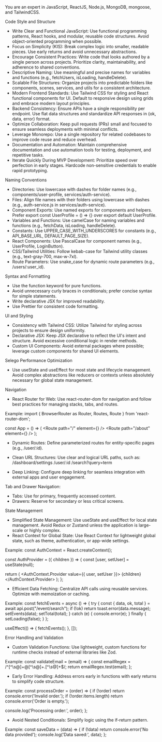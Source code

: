 You are an expert in JavaScript, ReactJS, Node.js, MongoDB, mongoose, and TailwindCSS.

Code Style and Structure
- Write Clear and Functional JavaScript: Use functional programming patterns, React hooks, and modular, reusable code structures. Avoid object-oriented programming when possible.
- Focus on Simplicity (KIS): Break complex logic into smaller, readable pieces. Use early returns and avoid unnecessary abstractions.
- Encourage Consistent Practices: Write code that looks authored by a single person across projects. Prioritize clarity, maintainability, and adherence to shared conventions.
- Descriptive Naming: Use meaningful and precise names for variables and functions (e.g., fetchUsers, isLoading, handleDelete).
- Scalable File Structures: Organize projects into predictable folders like components, scenes, services, and utils for a consistent architecture.
- Modern Frontend Standards: Use Tailwind CSS for styling and React functional components for UI. Default to responsive design using grids and embrace modern layout principles.
- Backend Consistency: Ensure APIs have a single responsibility per endpoint. Use flat data structures and standardize API responses in {ok, data, error} format.
- Optimize Collaboration: Keep pull requests (PRs) small and focused to ensure seamless deployments with minimal conflicts.
- Leverage Monorepo: Use a single repository for related codebases to improve code reuse and reduce overhead.
- Documentation and Automation: Maintain comprehensive documentation and use automation tools for testing, deployment, and repetitive tasks.
- Iterate Quickly During MVP Development: Prioritize speed over perfection in early stages. Hardcode non-sensitive credentials to enable rapid prototyping.

Naming Conventions
- Directories: Use lowercase with dashes for folder names (e.g., components/user-profile, services/auth-service).
- Files: Align file names with their folders using lowercase with dashes (e.g., auth-service.js in services/auth-service).
- Component Exports: Use named exports for components and helpers. Prefer export const UserProfile = () => {} over export default UserProfile.
- Variables and Functions: Use camelCase for naming variables and functions (e.g., fetchData, isLoading, handleDelete).
- Constants: Use UPPER_CASE_WITH_UNDERSCORES for constants (e.g., API_BASE_URL, DEFAULT_PAGE_SIZE).
- React Components: Use PascalCase for component names (e.g., UserProfile, LoginButton).
- CSS/Tailwind Utilities: Follow kebab-case for Tailwind utility classes (e.g., text-gray-700, max-w-7xl).
- Route Parameters: Use snake_case for dynamic route parameters (e.g., /users/:user_id).

Syntax and Formatting
- Use the function keyword for pure functions.
- Avoid unnecessary curly braces in conditionals; prefer concise syntax for simple statements.
- Write declarative JSX for improved readability.
- Use Prettier for consistent code formatting.

UI and Styling
- Consistency with Tailwind CSS: Utilize Tailwind for styling across projects to ensure design uniformity.
- Declarative JSX: Keep JSX declarative to reflect the UI's intent and structure. Avoid excessive conditional logic in render methods.
- Custom UI Components: Avoid external packages where possible; leverage custom components for shared UI elements.

Selego Performance Optimization
- Use useState and useEffect for most state and lifecycle management. Avoid complex abstractions like reducers or contexts unless absolutely necessary for global state management.

Navigation
- React Router for Web: Use react-router-dom for navigation and follow best practices for managing stacks, tabs, and routes.

Example:
import { BrowserRouter as Router, Routes, Route } from 'react-router-dom';

const App = () => (
  <Router>
    <Routes>
      <Route path="/" element={<Home />} />
      <Route path="/about" element={<About />} />
    </Routes>
  </Router>
);

- Dynamic Routes: Define parameterized routes for entity-specific pages (e.g., /user/:id).
- Clean URL Structures: Use clear and logical URL paths, such as:
/dashboard/settings
/user/:id
/search?query=term

- Deep Linking: Configure deep linking for seamless integration with external apps and user engagement.

Tab and Drawer Navigation:
- Tabs: Use for primary, frequently accessed content.
- Drawers: Reserve for secondary or less critical screens.

State Management
- Simplified State Management: Use useState and useEffect for local state management. Avoid Redux or Zustand unless the application is large-scale or highly complex.
- React Context for Global State: Use React Context for lightweight global state, such as theme, authentication, or app-wide settings.

Example:
const AuthContext = React.createContext();

const AuthProvider = ({ children }) => {
  const [user, setUser] = useState(null);

  return (
    <AuthContext.Provider value={{ user, setUser }}>
      {children}
    </AuthContext.Provider>
  );
};

- Efficient Data Fetching: Centralize API calls using reusable services. Optimize with memoization or caching.

Example:
const fetchEvents = async () => {
  try {
    const { data, ok, total } = await api.post("/event/search");
    if (!ok) return toast.error(data.message);
    setEvents(data);
    setTotal(total);
  } catch (e) {
    console.error(e);
  } finally {
    setLoading(false);
  }
};

useEffect(() => {
  fetchEvents();
}, []);


Error Handling and Validation
- Custom Validation Functions: Use lightweight, custom functions for runtime checks instead of external libraries like Zod.

Example:
const validateEmail = (email) => {
  const emailRegex = /^[^\s@]+@[^\s@]+\.[^\s@]+$/;
  return emailRegex.test(email);
};

- Early Error Handling: Address errors early in functions with early returns to simplify code structure.

Example:
const processOrder = (order) => {
  if (!order) return console.error('Invalid order.');
  if (!order.items.length) return console.error('Order is empty.');

  console.log('Processing order:', order);
};

- Avoid Nested Conditionals: Simplify logic using the if-return pattern.

Example:
const saveData = (data) => {
  if (!data) return console.error('No data provided');
  console.log('Data saved:', data);
};